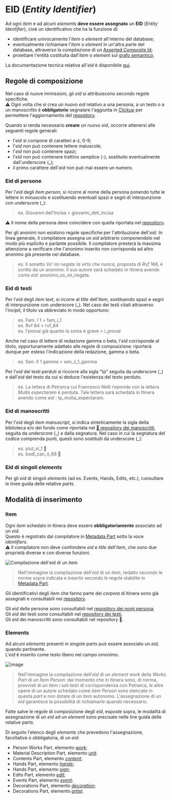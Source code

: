 # EID (_Entity Identifier_)

Ad ogni _item_ e ad alcuni _elements_ **deve essere assegnato** un **EID** (_Entity Identifier_), cioè un identificativo che ha la funzione di:  
* identificare univocamente l'_item_ o _element_ all'interno del database;
* eventualmente richiamare l'_item_ o _element_ in un'altra parte del database, attraverso la compilazione di un [Asserted Composite Id](Asserted_Ids_Brick.md#asserted-composed-id);
* proiettare l'entità costituita dall'_item_ o _element_ sul [grafo semantico](semantic_graph.md).

La documentazione tecnica relativa all'_eid_ è disponibile [qui](https://myrmex.github.io/overview/cadmus/dev/concepts/lookup).    

## Regole di composizione
Nel caso di nuove immissioni, gli _eid_ si attribuiscono secondo regole specifiche.  
⚠️ Ogni volta che si crea un nuovo _eid_ relativo a una persona, a un testo o a un manoscritto è **obbligatorio** segnalare l'aggiunta in [Clickup](https://app.clickup.com/) per permettere l'aggiornamento del [repository](repository.md).  

Quando si renda necessario **creare** un nuovo _eid_, occorre attenersi alle seguenti regole generali:  
* l'_eid_ si compone di caratteri a-z, 0-9; 
* l'_eid_ non può contenere lettere maiuscole;  
* l'_eid_ non può contenere spazi;
* l'_eid_ non può contenere trattino semplice (-), sostituito eventualmente dall'underscore (\_); 
* il primo carattere dell'_eid_ non può mai essere un numero.

### Eid di persone
Per l'_eid_ degli _item person_, si ricorre al nome della persona ponendo tutte le lettere in minuscolo e sostituendo eventuali spazi e segni di interpunzione con underscore (\_):  
> es.  Giovanni dell’Incisa > giovanni_dell_incisa  

⚠️ Il nome della persona deve coincidere con quella riportata nel [repository](repository.md).  

Per gli anonimi non esistono regole specifiche per l'attribuzione dell'_eid_. In linea generale, il compilatore assegna un _eid_ arbitrario componendolo nel modo più esplicito e parlante possibile. Il compilatore presterà la massima attenzione a verificare che l'anonimo inserito non corrisponda ad altro anonimo già presente nel database.  

> es. Il sonetto _Vo' mi negate la virtù che nunca_, proposta di _Rvf_ 166, è scritto da un anonimo. Il suo autore sarà schedato in Itinera avendo come _eid_: anonimo_vo_mi_negate.

### Eid di testi
Per l'_eid_ degli _item text_, si ricorre al _title_ dell'_item_, sostituendo spazi e segni di interpunzione con underscore (\_). Nel caso dei testi citati attraverso l'_incipit_, il titolo va abbreviato in modo opportuno:  
>  es. Fam. I 1 > fam_i_1    
>  es. Rvf 84 > rvf_84    
>  es. I’provai già quanto la soma è grave > i_provai   

Anche nel caso di lettere di redazione gamma o beta, l'_eid_ corrisponde al titolo, opportunamente adattato alle regole di composizione: riporterà dunque per esteso l'indicazione della redazione, gamma o beta.  
> es. Sen. II 1 gamma > sen_ii_1_gamma  

Per l'_eid_ dei testi perduti si riccorre alla sigla "tp" seguita da underscore (\_) e dall'_eid_ del testo da cui si deduce l'esistenza del testo perduto.  
> es. La lettera di Petrarca cui Francesco Nelli risponde con la lettera _Multa expectaram_ è perduta. Tale lettera sarà schedata in Itinera avendo come _eid_ : tp_multa_expectaram.

### Eid di manoscritti
Per l'_eid_ degli _item manuscript_, si indica sinteticamente la sigla della biblioteca e/o del fondo come riportata nel [🚧 repository dei manoscritti](repository.md), seguita da underscore (\_) e dalla segnatura. Nel caso in cui la segnatura del codice comprenda punti, questi sono sostituiti da underscore (\_):  
> es. plut_xl_1 🚧  
> es. bodl_can_it_66 🚧

### Eid di singoli _elements_
Per gli _eid_ di singoli _elements_ (ad es. Events, Hands, Edits, etc.), consultare le linee guida delle relative _parts_.  

## Modalità di inserimento

### Item
Ogni _item_ schedato in Itinera deve essere **obbligatoriamente** associato ad un _eid_.  
Questo è registrato dal compilatore in [Metadata Part](Metadata_Part.md) sotto la voce _identifiers_.  
⚠️ Il compilatore non deve confondere _eid_ e _title_ dell'_item_, che sono due proprietà diverse e con diverse funzioni.  

![Compilazione dell'_eid_ di un _item_](https://github.com/petrarchsitinera/linee-guida/assets/123007762/114ab780-539a-4d8b-a806-b4ea7c304e42)  
> Nell'immagine la compilazione dell'_eid_ di un _item_, redatto secondo le norme sopra indicata e inserito secondo le regole stabilite in [Metadata Part](Metadata_Part.md).

Gli identificativi degli _item_ che fanno parte dei _corpora_ di Itinera sono già assegnati e consultabili nei [repository](repository.md).  

Gli _eid_ delle persone sono consultabili nel [repository dei nomi persona](https://shortest.link/m1EA).  
Gli _eid_ dei testi sono consultabili nel [repository dei testi](https://shortest.link/m1EQ).  
Gli _eid_ dei manoscritti sono consultabili nel repository 🚧. 

### Elements
Ad alcuni _elements_ presenti in singole _parts_ può essere associato un _eid_, quando pertinente.  
L'_eid_ è inserito come testo libero nel campo omonimo.  

![image](https://github.com/petrarchsitinera/linee-guida/assets/123007762/f59bf8db-985a-42cc-a205-81fc8d9e1287)
> Nell'immagine la compilazione dell'_eid_ di un _element_ _work_ della _Works Part_ di un _Item Person_: dal momento che in Itinera sono, di norma, provvisti di un _item_ i soli testi di corrispondenza con Petrarca, le altre opere di un autore schedato come _item Person_ sono elencate in questa _part_ e non dotate di un _item_ autonomo. L'assegnazione di un _eid_ garantisce la possibilità di richiamarle quando necessario.

Fatte salve le regole di composizione degli _eid_, esposte sopra, le modalità di assegnazione di un _eid_ ad un _element_ sono precisate nelle line guida delle relative _parts_.  

Di seguito l'elenco degli _elements_ che prevedono l'assegnazione, facoltativa o obbligatoria, di un _eid_:  
* Person Works Part, elemento [_work_](Person_Works_Part.md#eid);
* Material Description Part, elemento [_unit_](Material_Description_Part.md#eid).
* Contents Part, elemento [_content_](Contents_Part.md#eid);
* Hands Part, elemento [_hands_](Hands_Part.md#eid);
* Hands Part, elemento [_sign_](Hands_Part.md#signs);
* Edits Part, elemento [_edit_](Edits_Part.md#eid);
* Events Part, elemento [_event_](Events_Part.md#eid);
* Decorations Part, elemento [_decoration_](Decorations_Part.md#id);
* Decorations Part, elemento [_artist_](Decorations_Part.md#eid).

